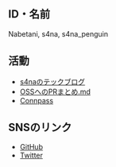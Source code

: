 ## ID・名前

Nabetani, s4na, s4na_penguin

## 活動

- [s4naのテックブログ](https://s4na.hatenablog.com/)
- [OSSへのPRまとめ.md](https://gist.github.com/s4na/0082c7733b88c64837e5e243e6b07466)
- [Connpass](https://connpass.com/user/s4na_penguin/)

## SNSのリンク

<!-- - [Qiita](https://qiita.com/s4na_penguin) -->
<!-- - [Speaker Deck](https://speakerdeck.com/s4na) -->
- [GitHub](https://github.com/s4na)
- [Twitter](https://twitter.com/s4na_penguin)
